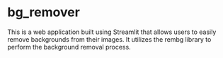 # bg_remover
This is a web application built using Streamlit that allows users to easily remove backgrounds from their images. It utilizes the rembg library to perform the background removal process. 
